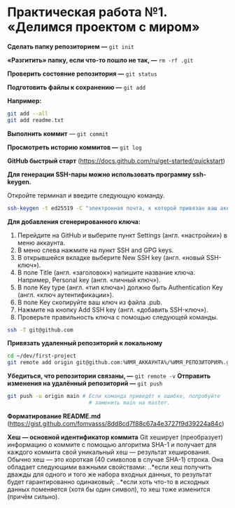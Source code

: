 # Практическая работа №1. «Делимся проектом с миром»

**Сделать папку репозиторием —** `git init`

**«Разгитить» папку, если что-то пошло не так, —** `rm -rf .git`

**Проверить состояние репозитория —** `git status`

**Подготовить файлы к сохранению —** `git add`

**Например:**
```bash
git add --all
git add readme.txt
```
**Выполнить коммит** — `git commit`

**Просмотреть историю коммитов —** `git log`

**GitHub быстрый старт** (https://docs.github.com/ru/get-started/quickstart)

**Для генерации SSH-пары можно использовать программу ssh-keygen.**

Откройте терминал и введите следующую команду.
```bash
ssh-keygen -t ed25519 -C "электронная почта, к которой привязан ваш аккаунт на GitHub" 
```
**Для добавления сгенерированного ключа:**
1. Перейдите на GitHub и выберите пункт Settings (англ. «настройки») в меню аккаунта.
2. В меню слева нажмите на пункт SSH and GPG keys.
3. В открывшейся вкладке выберите New SSH key (англ. «новый SSH-ключ»).
4. В поле Title (англ. «заголовок») напишите название ключа. Например, Personal key (англ. «личный ключ»).
5. В поле Key type (англ. «тип ключа») должно быть Authentication Key (англ. «ключ аутентификации»).
6. В поле Key скопируйте ваш ключ из файла .pub.
7. Нажмите на кнопку Add SSH key (англ. «добавить SSH-ключ»).
8. Проверьте правильность ключа с помощью следующей команды.
```bash
ssh -T git@github.com 
```
**Привязать удаленный репозиторий к локальному**
```bash
cd ~/dev/first-project
git remote add origin git@github.com:%ИМЯ_АККАУНТА%/%ИМЯ_РЕПОЗИТОРИЯ%.git 
```
**Убедиться, что репозитории связаны, —** `git remote -v`
**Отправить изменения на удалённый репозиторий —** `git push`
```bash
git push -u origin main # Если команда приведёт к ошибке, попробуйте 
                          # заменить main на master.
```						  
**Форматирование README.md** (https://gist.github.com/fomvasss/8dd8cd7f88c67a4e3727f9d39224a84c)

**Хеш — основной идентификатор коммита**
Git хеширует (преобразует) информацию о коммите с помощью алгоритма SHA-1 и получает для каждого коммита свой уникальный хеш — результат хеширования.
Обычно хеш — это короткая (40 символов в случае SHA-1) строка.
Она обладает следующими важными свойствами:
..*если хеш получить дважды для одного и того же набора входных данных, то результат будет гарантированно одинаковый;
..*если хоть что-то в исходных данных поменяется (хотя бы один символ), то хеш тоже изменится (причём сильно).				  